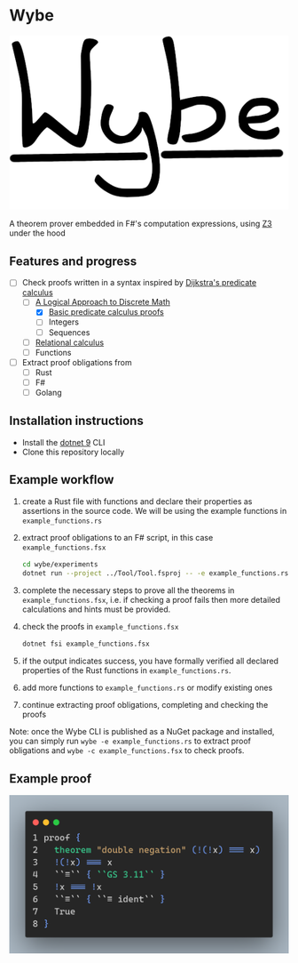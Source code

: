 # Wybe

![Wybe](./documents/images/wybe_logo.png)

A theorem prover embedded in F#'s computation expressions, using [Z3][3] under the hood

## Features and progress

- [ ] Check proofs written in a syntax inspired by [Dijkstra's predicate calculus][0]
  - [ ] [A Logical Approach to Discrete Math][1]
    - [x] [Basic predicate calculus proofs](./Prover/GriesSchneider/PredicateCalculus.fs)
    - [ ] Integers
    - [ ] Sequences
  - [ ] [Relational calculus](./documents/calc_collection.pdf)
  - [ ] Functions

- [ ] Extract proof obligations from
  - [ ] Rust
  - [ ] F#
  - [ ] Golang

## Installation instructions

- Install the [dotnet 9](https://dotnet.microsoft.com/en-us/download) CLI
- Clone this repository locally

## Example workflow

1. create a Rust file with functions and declare their properties as assertions in the source code. We will be using the example functions in `example_functions.rs`

2. extract proof obligations to an F# script, in this case `example_functions.fsx`

    ```sh
    cd wybe/experiments
    dotnet run --project ../Tool/Tool.fsproj -- -e example_functions.rs
    ```

3. complete the necessary steps to prove all the theorems in `example_functions.fsx`, i.e. if checking a proof fails then more detailed calculations and hints must be provided.

4. check the proofs in `example_functions.fsx`

    ```sh
    dotnet fsi example_functions.fsx
    ```

5. if the output indicates success, you have formally verified all declared properties of the Rust functions in `example_functions.rs`.
6. add more functions to `example_functions.rs` or modify existing ones
7. continue extracting proof obligations, completing and checking the proofs

Note: once the Wybe CLI is published as a NuGet package and installed, you can simply run `wybe -e example_functions.rs` to extract proof obligations and `wybe -c example_functions.fsx` to check proofs.

## Example proof

![Double Negation](./documents/images/double_negation.png)

[0]: https://www.cs.utexas.edu/users/EWD/transcriptions/EWD13xx/EWD1300.html
[1]: https://books.google.de/books/about/A_Logical_Approach_to_Discrete_Math.html?id=ZWTDQ6H6gsUC
[3]: https://github.com/Z3Prover/z3

